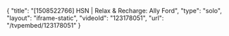 {
    "title": "[1508522766] HSN | Relax & Recharge: Ally Ford",
    "type": "solo",
    "layout": "iframe-static",
    "videoId": "123178051",
    "url": "\/tvpembed\/123178051"
}
